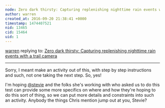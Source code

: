 ```yaml
---
node: Zero dark thirsty: Capturing replenishing nighttime rain events with a trail camera
author: warren
created_at: 2016-09-20 21:38:41 +0000
timestamp: 1474407521
nid: 13465
cid: 15464
uid: 1
---
```




[warren](../profile/warren) replying to: [Zero dark thirsty: Capturing replenishing nighttime rain events with a trail camera](../notes/cfastie/09-20-2016/zero-dark-thirsty-capturing-replenishing-nighttime-rain-events-with-a-trail-camera)

----
Sorry, I meant make an activity out of this, with step by step instructions and such, not one taking the next step. So, yes!

I'm hoping [@stevie](/profile/stevie) and the folks she's working with who asked us to do this test can provide some more specifics on where and how they're hoping to do this sort of thing, so we can put more details and constraints into such an activity. Anybody the things Chris mention jump out at you, Stevie?